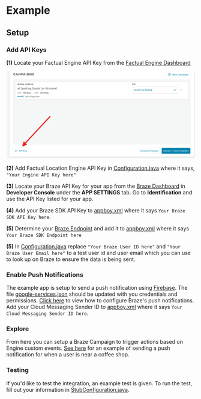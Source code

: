 # Example

## Setup

### Add API Keys

**(1)** Locate your Factual Engine API Key from the [Factual Engine Dashboard](https://engine.factual.com/garage)

![Dashboard image](./images/apikey.png)

**(2)** Add Factual Location Engine API Key in [Configuration.java](https://github.com/Factual/engine-braze-integration-android/tree/master/example/src/main/java/com/factual/engine/braze/Configuration.java) where it says, `"Your Engine API Key here"`

**(3)** Locate your Braze API Key for your app from the [Braze Dashboard](https://dashboard.braze.com) in **Developer Console** under the **APP SETTINGS** tab.  Go to **Identification** and use the API Key listed for your app.

**(4)** Add your Braze SDK API Key to [appboy.xml](https://github.com/Factual/engine-braze-integration-android/tree/master/example/src/main/res/values/appboy.xml) where it says `Your Braze SDK API Key here`.

**(5)** Determine your [Braze Endpoint](https://www.braze.com/docs/user_guide/administrative/access_braze/sdk_endpoints/) and add it to [appboy.xml](https://github.com/Factual/engine-braze-integration-android/tree/master/example/src/main/res/values/appboy.xml) where it says `Your Braze SDK Endpoint here`

**(5)** In [Configuration.java](https://github.com/Factual/engine-braze-integration-android/tree/master/example/src/main/java/com/factual/engine/braze/Configuration.java) replace `"Your Braze User ID here"` and `"Your Braze User Email here"` to a test user id and user email which you can use to look up on Braze to ensure the data is being sent.

### Enable Push Notifications

The example app is setup to send a push notification using [Firebase](https://firebase.google.com/). The file [google-services.json](https://github.com/Factual/engine-braze-integration-android/tree/master/example/google-services.json) should be updated with you credentials and permissions.  [Click here](https://www.braze.com/docs/developer_guide/platform_integration_guides/android/push_notifications/integration/) to view how to configure Braze's push notifications.  Add your Cloud Messaging Sender ID to [appboy.xml](https://github.com/Factual/engine-braze-integration-android/tree/master/example/src/main/res/values/appboy.xml) where it says `Your Cloud Messaging Sender ID here`.

### Explore

From here you can setup a Braze Campaign to trigger actions based on Engine custom events. [See here](https://github.com/Factual/engine-braze-integration#example) for an example of sending a push notification for when a user is near a coffee shop.

### Testing

If you'd like to test the integration, an example test is given. To run the test, fill out your information in [StubConfiguration.java](https://github.com/Factual/engine-braze-integration-android/tree/master/example/src/androidTest/java/com/factual/engine/braze/StubConfiguration.java).
